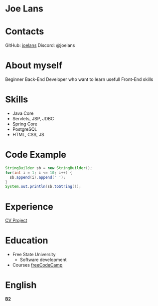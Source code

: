 # **Joe Lans**
# **Contacts**
GitHub: [joelans](https://github.com/joelans)
Discord: @joelans
# **About myself**
Beginner Back-End Developer who want to learn usefull Front-End skills
# **Skills**
* Java Core
* Servlets, JSP, JDBC
* Spring Core
* PostgreSQL
* HTML, CSS, JS
# **Code Example**
```java
StringBuilder sb = new StringBuilder();
for(int i = 1; i <= 10; i++) {
  sb.append(i).append(' ');
}
System.out.println(sb.toString());
```
# **Experience**
[CV Project](https://github.com/joelans/rsschool-cv)
# **Education**
* Free State University
  * Software development
* Courses
  [freeCodeCamp](https://www.freecodecamp.org/)
# **English**
**B2**
